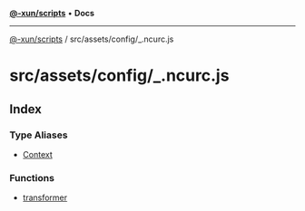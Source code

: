 [**@-xun/scripts**](../../../../README.md) • **Docs**

***

[@-xun/scripts](../../../../README.md) / src/assets/config/\_.ncurc.js

# src/assets/config/\_.ncurc.js

## Index

### Type Aliases

- [Context](type-aliases/Context.md)

### Functions

- [transformer](functions/transformer.md)
